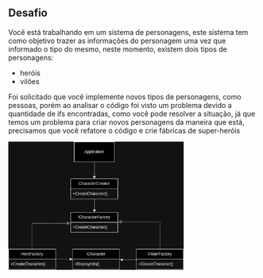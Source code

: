 
## Desafio
Você está trabalhando em um sistema de personagens, este sistema tem como objetivo trazer as informações do personagem uma vez que informado o tipo do mesmo, neste momento, existem dois tipos de personagens:
<ul>
    <li>heróis</li>
    <li>vilões</li>
</ul>

Foi solicitado que você implemente novos tipos de personagens, como pessoas, porém ao analisar o código foi visto um problema devido a quantidade de ifs encontradas, como você pode resolver a situação, já que temos um problema para criar novos personagens da maneira que está, precisamos que você refatore o código e crie fábricas de super-heróis

<div style="display: flex; justify-content: left; align-items: left; width: 70%;">
    <img src="../img/Abstract-factory.png" />
</div>
